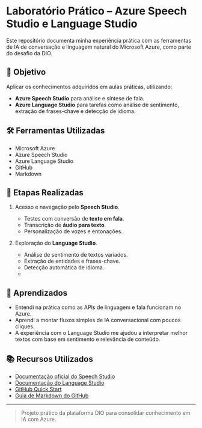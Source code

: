 # Laboratório Prático – Azure Speech Studio e Language Studio

Este repositório documenta minha experiência prática com as ferramentas de IA de conversação e linguagem natural do Microsoft Azure, como parte do desafio da DIO.

## 🎯 Objetivo

Aplicar os conhecimentos adquiridos em aulas práticas, utilizando:
- **Azure Speech Studio** para análise e síntese de fala.
- **Azure Language Studio** para tarefas como análise de sentimento, extração de frases-chave e detecção de idioma.

## 🛠️ Ferramentas Utilizadas

- Microsoft Azure
- Azure Speech Studio
- Azure Language Studio
- GitHub
- Markdown

## 📌 Etapas Realizadas

1. Acesso e navegação pelo **Speech Studio**.
   - Testes com conversão de **texto em fala**.
   - Transcrição de **áudio para texto**.
   - Personalização de vozes e entonações.

2. Exploração do **Language Studio**.
   - Análise de sentimento de textos variados.
   - Extração de entidades e frases-chave.
   - Detecção automática de idioma.
   - 
## 🧠 Aprendizados

- Entendi na prática como as APIs de linguagem e fala funcionam no Azure.
- Aprendi a montar fluxos simples de IA conversacional com poucos cliques.
- A experiência com o Language Studio me ajudou a interpretar melhor textos com base em sentimento e relevância de conteúdo.

## 📚 Recursos Utilizados

- [Documentação oficial do Speech Studio](https://learn.microsoft.com/en-us/azure/cognitive-services/speech-service/)
- [Documentação do Language Studio](https://learn.microsoft.com/en-us/azure/cognitive-services/language-service/)
- [GitHub Quick Start](https://github.com/githubtraining/hellogitworld)
- [Guia de Markdown do GitHub](https://guides.github.com/features/mastering-markdown/)

---

> Projeto prático da plataforma DIO para consolidar conhecimento em IA com Azure.

